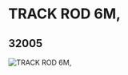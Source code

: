 # TRACK ROD 6M,
## 32005
![TRACK ROD 6M,](https://lc-www-live-s.legocdn.com/media/bricks/5/2/4140494.jpg)
